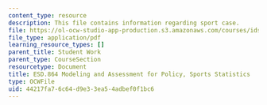 ```yaml
---
content_type: resource
description: This file contains information regarding sport case.
file: https://ol-ocw-studio-app-production.s3.amazonaws.com/courses/ids-410j-modeling-and-assessment-for-policy-spring-2013/44217fa76c64d9e33ea54adbef0f1bc6_MITESD_864S13_SportsCase.pdf
file_type: application/pdf
learning_resource_types: []
parent_title: Student Work
parent_type: CourseSection
resourcetype: Document
title: ESD.864 Modeling and Assessment for Policy, Sports Statistics
type: OCWFile
uid: 44217fa7-6c64-d9e3-3ea5-4adbef0f1bc6
---
```

